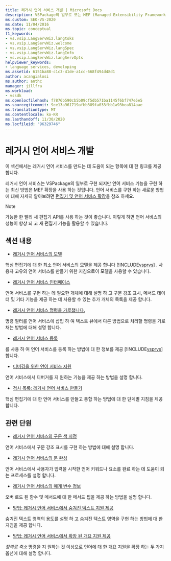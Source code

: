 ```yaml
---
title: 레거시 언어 서비스 개발 | Microsoft Docs
description: VSPackage의 일부로 또는 MEF (Managed Extensibility Framework) 확장을 사용 하 여 레거시 언어 서비스를 구현 하는 방법에 대해 알아봅니다.
ms.custom: SEO-VS-2020
ms.date: 11/04/2016
ms.topic: conceptual
f1_keywords:
- vs.vsip.LangServWiz.langtoks
- vs.vsip.LangServWiz.welcome
- vs.vsip.LangServWiz.langSpec
- vs.vsip.LangServWiz.langInfo
- vs.vsip.LangServWiz.langServOpts
helpviewer_keywords:
- language services, developing
ms.assetid: 6151ba88-c1c3-41de-a1cc-668f494d48d1
author: acangialosi
ms.author: anthc
manager: jillfra
ms.workload:
- vssdk
ms.openlocfilehash: f7876b590cb5b09cf5db571ba1145f6bf747e5e5
ms.sourcegitcommit: 9ce13a961719afbb389fa033fbb1a93bea814aae
ms.translationtype: MT
ms.contentlocale: ko-KR
ms.lasthandoff: 11/30/2020
ms.locfileid: "96329746"
---
```

# <a name="develop-a-legacy-language-service"></a>레거시 언어 서비스 개발
이 섹션에서는 레거시 언어 서비스를 만드는 데 도움이 되는 항목에 대 한 링크를 제공 합니다.

 레거시 언어 서비스는 VSPackage의 일부로 구현 되지만 언어 서비스 기능을 구현 하는 최신 방법은 MEF 확장을 사용 하는 것입니다. 언어 서비스를 구현 하는 새로운 방법에 대해 자세히 알아보려면 [편집기 및 언어 서비스 확장](../../extensibility/editor-and-language-service-extensions.md)을 참조 하세요.

> [!NOTE]
> 가능한 한 빨리 새 편집기 API를 사용 하는 것이 좋습니다. 이렇게 하면 언어 서비스의 성능이 향상 되 고 새 편집기 기능을 활용할 수 있습니다.

## <a name="in-this-section"></a>섹션 내용
- [레거시 언어 서비스의 모델](../../extensibility/internals/model-of-a-legacy-language-service.md)

 핵심 편집기에 대 한 최소 언어 서비스의 모델을 제공 합니다 [!INCLUDE[vsprvs](../../code-quality/includes/vsprvs_md.md)] . 사용자 고유의 언어 서비스를 만들기 위한 지침으로이 모델을 사용할 수 있습니다.

- [레거시 언어 서비스 인터페이스](../../extensibility/internals/legacy-language-service-interfaces.md)

 언어 서비스를 구현 하는 데 필요한 개체에 대해 설명 하 고 구문 강조 표시, 메서드 데이터 및 기타 기능을 제공 하는 데 사용할 수 있는 추가 개체의 목록을 제공 합니다.

- [레거시 언어 서비스 명령을 가로챕니다.](../../extensibility/internals/intercepting-legacy-language-service-commands.md)

 명령 필터를 언어 서비스에 삽입 하 여 텍스트 뷰에서 다른 방법으로 처리할 명령을 가로채는 방법에 대해 설명 합니다.

- [레거시 언어 서비스 등록](../../extensibility/internals/registering-a-legacy-language-service2.md)

 를 사용 하 여 언어 서비스를 등록 하는 방법에 대 한 정보를 제공 [!INCLUDE[vsprvs](../../code-quality/includes/vsprvs_md.md)] 합니다.

- [디버깅을 위한 언어 서비스 지원](../../extensibility/internals/language-service-support-for-debugging.md)

 언어 서비스에서 디버거를 지 원하는 기능을 제공 하는 방법을 설명 합니다.

- [검사 목록: 레거시 언어 서비스 만들기](../../extensibility/internals/checklist-creating-a-legacy-language-service.md)

 핵심 편집기에 대 한 언어 서비스를 만들고 통합 하는 방법에 대 한 단계별 지침을 제공 합니다.

## <a name="related-sections"></a>관련 단원
- [레거시 언어 서비스의 구문 색 지정](../../extensibility/internals/syntax-coloring-in-a-legacy-language-service.md)

 언어 서비스에서 구문 강조 표시를 구현 하는 방법에 대해 설명 합니다.

- [레거시 언어 서비스의 문 완성](../../extensibility/internals/statement-completion-in-a-legacy-language-service.md)

 언어 서비스에서 사용자가 입력을 시작한 언어 키워드나 요소를 완료 하는 데 도움이 되는 프로세스를 설명 합니다.

- [레거시 언어 서비스의 매개 변수 정보](../../extensibility/internals/parameter-info-in-a-legacy-language-service1.md)

 오버 로드 된 함수 및 메서드에 대 한 메서드 팁을 제공 하는 방법을 설명 합니다.

- [방법: 레거시 언어 서비스에서 숨겨진 텍스트 지원 제공](../../extensibility/internals/how-to-provide-hidden-text-support-in-a-legacy-language-service.md)

 숨겨진 텍스트 영역의 용도를 설명 하 고 숨겨진 텍스트 영역을 구현 하는 방법에 대 한 지침을 제공 합니다.

- [방법: 레거시 언어 서비스에서 확장 된 개요 지원 제공](../../extensibility/internals/how-to-provide-expanded-outlining-support-in-a-legacy-language-service.md)

 *정의로 축소* 명령을 지 원하는 것 이상으로 언어에 대 한 개요 지원을 확장 하는 두 가지 옵션에 대해 설명 합니다.
